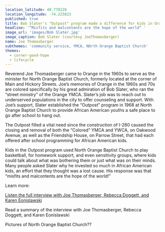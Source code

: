 ```yaml
---
location_latitude: 40.770228
location_longitude: -74.225823
published: true
title: Bob Slater's "Outpost" program made a difference for kids in Orange
headline: '“Misfits and malcontents are the hope of the world” '
image_url: 'images/Bob Slater.jpg'
image_caption: Bob Slater (courtesy JoeThomasberger)
name: Joe Thomasberger
subthemes: 'community service, YMCA, NOrth Orange Baptist Church'
themes:
  - corner-good-hope
  - lifecycle
---
```

Reverend Joe Thomasberger came to Orange in the 1960s to serve as the minister for North Orange Baptist Church, formerly located at the corner of Main and Hickory Streets. Joe’s memories of Orange in the 1960s and 70s are colored specifically by his great admiration of Bob Slater, who ran the “street ministry” of the Orange YMCA. Slater’s job was to reach out to underserved populations in the city to offer counseling and support. With Joe’s support, Slater established the “Outpost” program in 1968 at North Orange Baptist Church to provide African American youths a safe place to go after school to hang out. 

The Outpost filled a vital need since the construction of I-280 caused the closing and removal of both the “Colored” YMCA and YWCA, on Oakwood Avenue, as well as the Friendship House, on Parrow Street, that had each offered after school programming for African American kids. 

Kids in the Outpost program used North Orange Baptist Church to play basketball, for homework support, and even sensitivity groups, where kids could talk about what was bothering them or just what was on their minds. Many people asked Slater why he invested so much in African American kids, an effort that they thought was a lost cause. His response was that “misfits and malcontents are the hope of the world!”  

Learn more:

[Listen the full interview with Joe Thomasberger, Rebecca Doggett, and Karen Eonislawski](https://soundcloud.com/user-773139664/joe-thomasberger-interview-4-26-16)

Read a summary of the interview with Joe Thomasberger, Rebecca Doggett, and  Karen Eonislawski

Pictures of North Orange Baptist Church??

